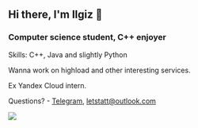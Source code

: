 ## Hi there, I'm Ilgiz 👋
### Computer science student, C++ enjoyer

Skills: C++, Java and slightly Python

Wanna work on highload and other interesting services.

Ex Yandex Cloud intern.

Questions? - [Telegram](https://t.me/letstatt), letstatt@outlook.com

<!--- [![Top Langs](https://github-readme-stats.vercel.app/api/top-langs/?username=letstatt&layout=compact)](https://github.com/anuraghazra/github-readme-stats) --->

<!--- [![letstatt's GitHub stats](https://github-readme-stats.vercel.app/api?username=letstatt)](https://github.com/anuraghazra/github-readme-stats) --->

![](https://komarev.com/ghpvc/?username=letstatt)

